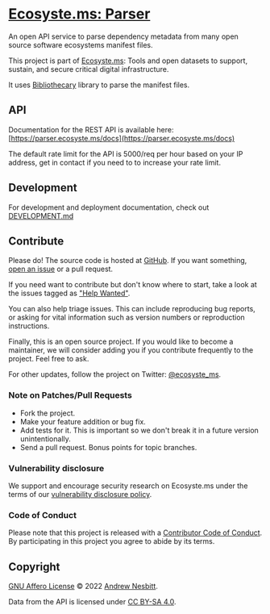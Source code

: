 # [Ecosyste.ms: Parser](https://parser.ecosyste.ms)

An open API service to parse dependency metadata from many open source software ecosystems manifest files.

This project is part of [Ecosyste.ms](https://ecosyste.ms): Tools and open datasets to support, sustain, and secure critical digital infrastructure.

It uses [Bibliothecary](https://github.com/ecosyste-ms/bibliothecary) library to parse the manifest files.

## API

Documentation for the REST API is available here: [https://parser.ecosyste.ms/docs](https://parser.ecosyste.ms/docs)

The default rate limit for the API is 5000/req per hour based on your IP address, get in contact if you need to to increase your rate limit.

## Development

For development and deployment documentation, check out [DEVELOPMENT.md](DEVELOPMENT.md)

## Contribute

Please do! The source code is hosted at [GitHub](https://github.com/ecosyste-ms/parser). If you want something, [open an issue](https://github.com/ecosyste-ms/parser/issues/new) or a pull request.

If you need want to contribute but don't know where to start, take a look at the issues tagged as ["Help Wanted"](https://github.com/ecosyste-ms/parser/issues?q=is%3Aopen+is%3Aissue+label%3A%22help+wanted%22).

You can also help triage issues. This can include reproducing bug reports, or asking for vital information such as version numbers or reproduction instructions. 

Finally, this is an open source project. If you would like to become a maintainer, we will consider adding you if you contribute frequently to the project. Feel free to ask.

For other updates, follow the project on Twitter: [@ecosyste_ms](https://twitter.com/ecosyste_ms).

### Note on Patches/Pull Requests

 * Fork the project.
 * Make your feature addition or bug fix.
 * Add tests for it. This is important so we don't break it in a future version unintentionally.
 * Send a pull request. Bonus points for topic branches.

### Vulnerability disclosure

We support and encourage security research on Ecosyste.ms under the terms of our [vulnerability disclosure policy](https://github.com/ecosyste-ms/parser/security/policy).

### Code of Conduct

Please note that this project is released with a [Contributor Code of Conduct](https://github.com/ecosyste-ms/.github/blob/main/CODE_OF_CONDUCT.md). By participating in this project you agree to abide by its terms.

## Copyright

[GNU Affero License](LICENSE) © 2022 [Andrew Nesbitt](https://github.com/andrew).

Data from the API is licensed under [CC BY-SA 4.0](https://creativecommons.org/licenses/by-sa/4.0/).